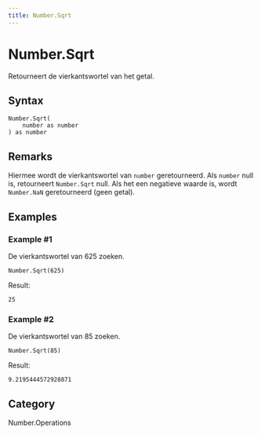 ```yaml
---
title: Number.Sqrt
---
```


# Number.Sqrt


Retourneert de vierkantswortel van het getal.


## Syntax

```powerquery
Number.Sqrt(
    number as number
) as number
```


## Remarks

Hiermee wordt de vierkantswortel van <code>number</code> geretourneerd. Als <code>number</code> null is, retourneert <code>Number.Sqrt</code> null. Als het een negatieve waarde is, wordt <code>Number.NaN</code> geretourneerd (geen getal).


## Examples

### Example #1 
De vierkantswortel van 625 zoeken.
```powerquery
Number.Sqrt(625)
```

Result: 
```powerquery
25
```


### Example #2 
De vierkantswortel van 85 zoeken.
```powerquery
Number.Sqrt(85)
```

Result: 
```powerquery
9.2195444572928871
```




## Category
Number.Operations
